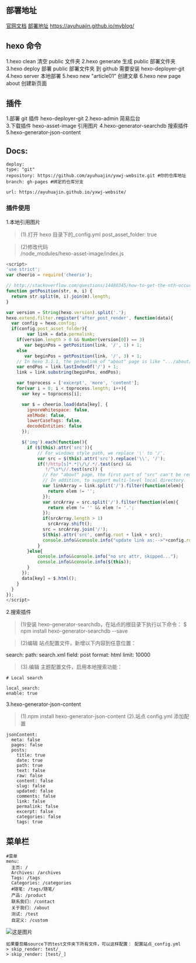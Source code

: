 ## 部署地址

[官网文档](https://hexo.io/docs/one-command-deployment)
[部署地址](https://ayuhuajin.github.io/myblog/) https://ayuhuajin.github.io/myblog/

## hexo 命令

1.hexo clean 清空 public 文件夹
2.hexo generate 生成 public 部署文件夹  
3.hexo deploy 部署 public 部署文件夹 到 github 需要安装 hexo-deployer-git
4.hexo server 本地部署
5.hexo new "article01" 创建文章
6.hexo new page about 创建新页面

## 插件

1.部署 git 插件 hexo-deployer-git
2.hexo-admin 简易后台  
3.下载插件 hexo-asset-image 引用图片
4.hexo-generator-searchdb 搜索插件
5.hexo-generator-json-content

## Docs:

```
deploy:
type: "git"
repository: https://github.com/ayuhuajin/yxwj-website.git #你的仓库地址
branch: gh-pages #绑定的仓库分支

url: https://ayuhuajin.github.io/yxwj-website/
```

### 插件使用

1.本地引用图片

> (1).打开 hexo 目录下的\_config.yml
> post_asset_folder: true

> (2)修改代码  
> /node_modules/hexo-asset-image/index.js

```js
<script>
'use strict';
var cheerio = require('cheerio');

// http://stackoverflow.com/questions/14480345/how-to-get-the-nth-occurrence-in-a-string
function getPosition(str, m, i) {
  return str.split(m, i).join(m).length;
}

var version = String(hexo.version).split('.');
hexo.extend.filter.register('after_post_render', function(data){
  var config = hexo.config;
  if(config.post_asset_folder){
    	var link = data.permalink;
	if(version.length > 0 && Number(version[0]) == 3)
	   var beginPos = getPosition(link, '/', 1) + 1;
	else
	   var beginPos = getPosition(link, '/', 3) + 1;
	// In hexo 3.1.1, the permalink of "about" page is like ".../about/index.html".
	var endPos = link.lastIndexOf('/') + 1;
    link = link.substring(beginPos, endPos);

    var toprocess = ['excerpt', 'more', 'content'];
    for(var i = 0; i < toprocess.length; i++){
      var key = toprocess[i];

      var $ = cheerio.load(data[key], {
        ignoreWhitespace: false,
        xmlMode: false,
        lowerCaseTags: false,
        decodeEntities: false
      });

      $('img').each(function(){
		if ($(this).attr('src')){
			// For windows style path, we replace '\' to '/'.
			var src = $(this).attr('src').replace('\\', '/');
			if(!/http[s]*.*|\/\/.*/.test(src) &&
			   !/^\s*\//.test(src)) {
			  // For "about" page, the first part of "src" can't be removed.
			  // In addition, to support multi-level local directory.
			  var linkArray = link.split('/').filter(function(elem){
				return elem != '';
			  });
			  var srcArray = src.split('/').filter(function(elem){
				return elem != '' && elem != '.';
			  });
			  if(srcArray.length > 1)
				srcArray.shift();
			  src = srcArray.join('/');
			  $(this).attr('src', config.root + link + src);
			  console.info&&console.info("update link as:-->"+config.root + link + src);
			}
		}else{
			console.info&&console.info("no src attr, skipped...");
			console.info&&console.info($(this));
		}
      });
      data[key] = $.html();
    }
  }
});
</script>

```

2.搜索插件

> (1)安装 hexo-generator-searchdb，在站点的根目录下执行以下命令：
> $ npm install hexo-generator-searchdb --save

> (2)编辑 站点配置文件，新增以下内容到任意位置：

search:
path: search.xml
field: post
format: html
limit: 10000

> (3).编辑 主题配置文件，启用本地搜索功能：

```
# Local search

local_search:
enable: true
```

3.hexo-generator-json-content

> (1).npm install hexo-generator-json-content
> (2).站点 config.yml 添加配置

```
jsonContent:
  meta: false
  pages: false
  posts:
    title: true
    date: true
    path: true
    text: false
    raw: false
    content: false
    slug: false
    updated: false
    comments: false
    link: false
    permalink: false
    excerpt: false
    categories: false
    tags: true
```

## 菜单栏

```
#菜单
menu:
  主页: /
  Archives: /archives
  Tags: /tags
  Categories: /categories
  #随笔: /tags/随笔/
  产品: /product
  联系我们: /contact
  关于我们: /about
  测试: /test
  自定义: /custom
```

![这是图片](/assets/img/philly-magic-garden.jpg "Magic Gardens")

```
如果要忽略source下的test文件夹下所有文件，可以这样配置： 配置站点_config.yml
> skip_render: test/_
> skip_render: [test/_]
```

